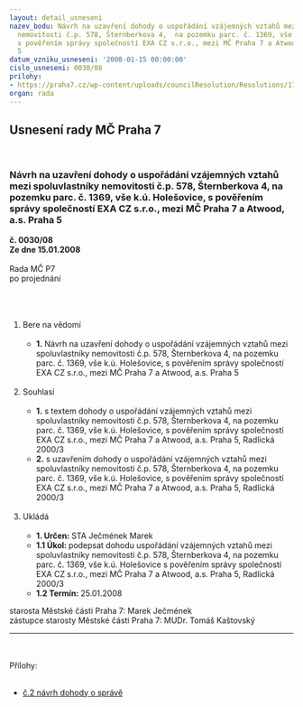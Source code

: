 ```yaml
---
layout: detail_usneseni
nazev_bodu: Návrh na uzavření dohody o uspořádání vzájemných vztahů mezi spoluvlastníky
  nemovitosti č.p. 578, Šternberkova 4,  na pozemku parc. č. 1369, vše k.ú. Holešovice,
  s pověřením správy společností EXA CZ s.r.o., mezi MČ Praha 7 a Atwood, a.s. Praha
  5
datum_vzniku_usneseni: '2008-01-15 00:00:00'
cislo_usneseni: 0030/08
prilohy:
- https://praha7.cz/wp-content/uploads/councilResolution/Resolutions/17743/2-skmbt_60008010316280.tif
organ: rada
---
```

<div id="ucUsn_pList" class="usn">
	<span><h2>Usnesení rady MČ Praha 7 </h2>
<br></span><div class="standBody">
<span><h3>Návrh na uzavření dohody o uspořádání vzájemných vztahů mezi spoluvlastníky nemovitosti č.p. 578, Šternberkova 4,  na pozemku parc. č. 1369, vše k.ú. Holešovice, s pověřením správy společností EXA CZ s.r.o., mezi MČ Praha 7 a Atwood, a.s. Praha 5</h3></span><div class="center">
		<strong>č. 0030/08</strong><br>
	</div>
<div class="center">
		<strong>Ze dne 15.01.2008</strong><br><br>
	</div>Rada MČ P7<br>po projednání<br><br><br><ol>
<br><li>Bere na vědomí<br><ul>
<br><li>
<strong>1.</strong> Návrh na uzavření dohody o uspořádání vzájemných vztahů mezi spoluvlastníky nemovitosti č.p. 578, Šternberkova 4, na pozemku parc. č. 1369, vše k.ú. Holešovice, s pověřením správy společností EXA CZ s.r.o., mezi MČ Praha 7 a Atwood, a.s. Praha 5 </li>
</ul>
<br>
</li>
<li>Souhlasí<br><ul>
<br><li>
<strong>1.</strong> s textem dohody o uspořádání vzájemných vztahů mezi spoluvlastníky nemovitosti č.p. 578, Šternberkova 4, na pozemku parc. č. 1369, vše k.ú. Holešovice, s pověřením správy společností EXA CZ s.r.o., mezi MČ Praha 7 a Atwood, a.s. Praha 5, Radlická 2000/3 <br>
</li>
<li>
<strong>2.</strong> s uzavřením dohody o uspořádání vzájemných vztahů mezi spoluvlastníky nemovitosti č.p. 578, Šternberkova 4, na pozemku parc. č. 1369, vše k.ú. Holešovice, s pověřením správy společností EXA CZ s.r.o., mezi MČ Praha 7 a Atwood, a.s. Praha 5, Radlická 2000/3 </li>
</ul>
<br>
</li>
<li>Ukládá<br><ul>
<br><li>
<strong>1. Určen: </strong>STA Ječmének Marek<br>
</li>
<li>
<strong>1.1 Úkol: </strong>podepsat dohodu uspořádání vzájemných vztahů mezi spoluvlastníky nemovitosti č.p. 578, Šternberkova 4, na pozemku parc. č. 1369, vše k.ú. Holešovice s pověřením správy společností EXA CZ s.r.o., mezi MČ Praha 7 a Atwood, a.s. Praha 5, Radlická 2000/3 <br>
</li>
<li>
<strong>1.2 Termín: </strong>25.01.2008</li>
</ul>
</li>
</ol>starosta Městské části Praha 7: Marek Ječmének<br>zástupce starosty Městské části Praha 7: MUDr. Tomáš Kaštovský <br><hr>
<br><br>Přílohy: <br><ul>
<br><li>
<a href="/zdroj.aspx?typ=4&amp;id=14871&amp;sh=-1989596130" target="_blank" title="soubor (.tif 126,9 kb)-nové okno">č.2 návrh dohody o správě</a> </li>
</ul>
</div>
</div>